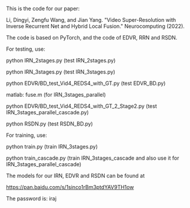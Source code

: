 This is the code for our paper:

Li, Dingyi, Zengfu Wang, and Jian Yang. "Video Super-Resolution with Inverse Recurrent Net and Hybrid Local Fusion." Neurocomputing (2022).

The code is based on PyTorch, and the code of EDVR, RRN and RSDN.

For testing, use:

python IRN_2stages.py (test IRN_2stages.py)

python IRN_3stages.py (test IRN_3stages.py)

python EDVR/BD_test_Vid4_REDS4_with_GT.py (test EDVR_BD.py)

matlab: fuse.m (for IRN_3stages_parallel)

python EDVR/BD_test_Vid4_REDS4_with_GT_2_Stage2.py (test IRN_3stages_parallel_cascade.py)

python RSDN.py (test RSDN_BD.py)

For training, use:

python train.py (train IRN_3stages.py)

python train_cascade.py (train IRN_3stages_cascade and also use it for IRN_3stages_parallel_cascade)

The models for our IRN, EDVR and RSDN can be found at 

https://pan.baidu.com/s/1sinco1rBm3ptdYAV9TH1ow

The password is: iraj
